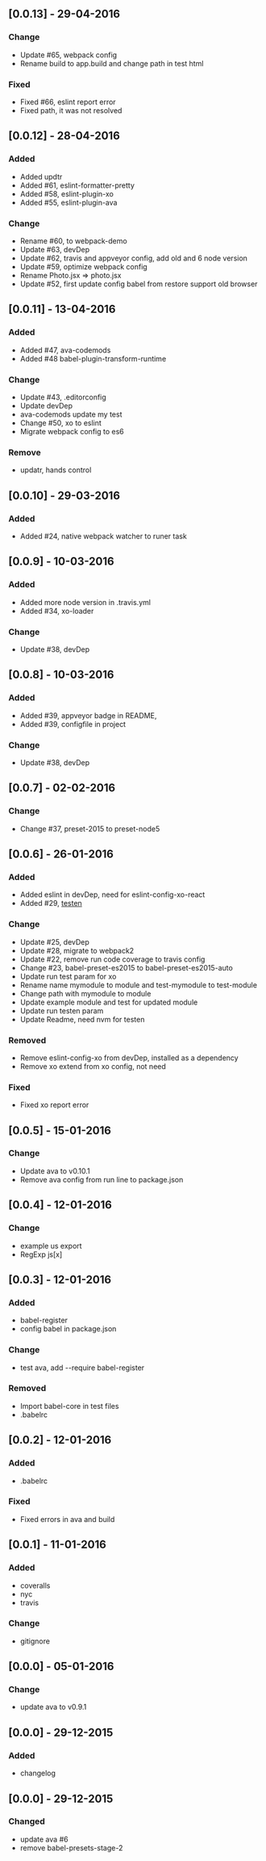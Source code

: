 ## [0.0.13] - 29-04-2016
### Change
- Update #65, webpack config
- Rename build to app.build and change path in test html

### Fixed
- Fixed #66, eslint report error
- Fixed path, it was not resolved

## [0.0.12] - 28-04-2016
### Added
- Added updtr
- Added #61, eslint-formatter-pretty
- Added #58, eslint-plugin-xo
- Added #55, eslint-plugin-ava

### Change
- Rename #60, to webpack-demo
- Update #63, devDep
- Update #62, travis and appveyor config, add old and 6 node version
- Update #59, optimize webpack config
- Rename Photo.jsx => photo.jsx
- Update #52, first update config babel from restore support old browser

## [0.0.11] - 13-04-2016
### Added
- Added #47, ava-codemods
- Added #48 babel-plugin-transform-runtime

### Change
- Update #43, .editorconfig
- Update devDep
- ava-codemods update my test
- Change #50, xo to eslint
- Migrate webpack config to es6

### Remove
- updatr, hands control

## [0.0.10] - 29-03-2016
### Added
- Added #24, native webpack watcher to runer task

## [0.0.9] - 10-03-2016
### Added
- Added more node version in .travis.yml
- Added #34, xo-loader

### Change
- Update #38, devDep

## [0.0.8] - 10-03-2016
### Added 
- Added #39, appveyor badge in README, 
- Added #39, configfile in project

### Change
- Update #38, devDep

## [0.0.7] - 02-02-2016
### Change
- Change #37, preset-2015 to preset-node5

## [0.0.6] - 26-01-2016
### Added
- Added eslint in devDep, need for eslint-config-xo-react
- Added #29, [testen](https://github.com/egoist/testen)

### Change
- Update #25, devDep
- Update #28, migrate to webpack2
- Update #22, remove run code coverage to travis config
- Change #23, babel-preset-es2015 to babel-preset-es2015-auto
- Update run test param for xo
- Rename name mymodule to module and test-mymodule to test-module 
- Change path with mymodule to module
- Update example module and test for updated module
- Update run testen param
- Update Readme, need nvm for testen


### Removed
- Remove eslint-config-xo from devDep, installed as a dependency
- Remove xo extend from xo config, not need

### Fixed
- Fixed xo report error

## [0.0.5] - 15-01-2016
### Change
- Update ava to v0.10.1
- Remove ava config from run line to package.json

## [0.0.4] - 12-01-2016
### Change
- example us export
- RegExp js[x]

## [0.0.3] - 12-01-2016
### Added
- babel-register
- config babel in package.json

### Change
- test ava, add --require babel-register

### Removed
- Import babel-core in test files
- .babelrc

## [0.0.2] - 12-01-2016
### Added
- .babelrc

### Fixed
- Fixed errors in ava and build

## [0.0.1] - 11-01-2016
### Added
- coveralls
- nyc 
- travis

### Change
- gitignore

## [0.0.0] - 05-01-2016
### Change
- update ava to v0.9.1

## [0.0.0] - 29-12-2015
### Added
- changelog

## [0.0.0] - 29-12-2015
### Changed
- update ava #6
- remove babel-presets-stage-2
